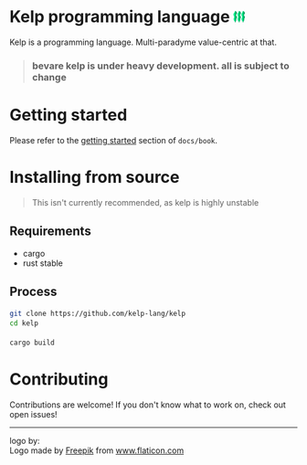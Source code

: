 # Kelp programming language <img src="./kelp.svg" width="20">
Kelp is a programming language. Multi-paradyme value-centric at that.

> ### bevare kelp is under heavy development. all is subject to change

# Getting started
Please refer to the [getting started](./docs/get_started.md) section of `docs/book`.

# Installing from source
> This isn't currently recommended, as kelp is highly unstable
## Requirements
- cargo
- rust stable
## Process
```bash
git clone https://github.com/kelp-lang/kelp
cd kelp

cargo build
```

# Contributing
Contributions are welcome! If you don't know what to work on, check out open issues!

---
logo by:<br>
Logo made by <a href="https://www.flaticon.com/authors/freepik" title="Freepik">Freepik</a> from <a href="https://www.flaticon.com/" title="Flaticon"> www.flaticon.com</a>
